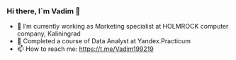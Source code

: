 ### Hi there, I`m Vadim 👋
- 🔭 I’m currently working as Marketing specialist at HOLMROCK computer company, Kaliningrad
- 🔎 Completed a course of Data Analyst at Yandex.Practicum
- 📫 How to reach me: https://t.me/Vadim199219
<!--
**Vadim199219/Vadim199219** is a ✨ _special_ ✨ repository because its `README.md` (this file) appears on your GitHub profile.

Here are some ideas to get you started:

- 🔭 I’m currently working on ...
- 🌱 I’m currently learning ...
- 👯 I’m looking to collaborate on ...
- 🤔 I’m looking for help with ...
- 💬 Ask me about ...
- 📫 How to reach me: https://t.me/Vadim199219)https://t.me/Vadim199219
- ⚡ Fun fact: ...
-->
